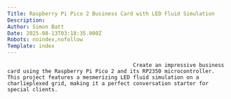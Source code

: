 ```yaml
---
Title: Raspberry Pi Pico 2 Business Card with LED Fluid Simulation
Description: 
Author: Simon Batt
Date: 2025-08-13T03:18:35.000Z
Robots: noindex,nofollow
Template: index
---
```


                                            Create an impressive business card using the Raspberry Pi Pico 2 and its RP2350 microcontroller. This project features a mesmerizing LED fluid simulation on a charlieplexed grid, making it a perfect conversation starter for special clients.
                                        